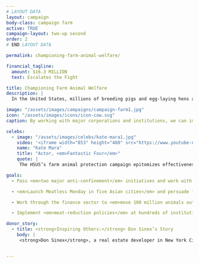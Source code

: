 ```yaml
---
# LAYOUT DATA
layout: campaign
body-class: campaign farm
active: TRUE
campaign-layout: two-up second
order: 2
# END LAYOUT DATA

permalink: championing-farm-animal-welfare/

financial_tagline:
  amount: $16.3 MILLION
  text: Escalates the Fight

title: Championing Farm Animal Welfare
description: |
  In the United States, millions of breeding pigs and egg-laying hens are kept in metal cages where they are virtually immobilized for their entire lives. Demand for meat is rising internationally, and factory-farming practices are spreading to the developing world. In the U.S., we’ve worked with more than 100 major retailers and the biggest names in the food industry to remove extreme confinement practices from their supply chains, and helped more than 100 school systems nationwide go meatless on Mondays. It’s time to expand our reach abroad.

image: "/assets/images/campaigns/campaign-farm1.jpg"
icon: "/assets/images/icons/icon-cow.svg"
caption: By working with major corporations and institutions, we can improve living conditions for billions of animals.

celebs:
  - image: "/assets/images/celebs/kate-mara1.jpg"
    video: '<iframe width="853" height="480" src="https://www.youtube-nocookie.com/embed/2oKFOIRRgPg?rel=0" frameborder="0" allowfullscreen></iframe>'
    name: "Kate Mara"
    title: "Actor, <em>Fantastic Four</em>"
    quote: |
     The HSUS’s farm animal protection campaign epitomizes effectiveness. They’re combating factory farming, slashing demand for meat, and are building a better world for all of us, animals and people alike.

goals:
  - Pass <em>two major anti-confinement</em> initiatives and work with U.S. farmers and retailers to move a billion animals to higher welfare standards.

  - <em>Launch Meatless Monday in five Asian cities</em> and persuade five multinational corporations  to make Asian operations crate-free.

  - Work through the finance sector to <em>move 100 million animals out of extreme confinement</em> in  Central Asia and stem the introduction of such systems in Sub-Saharan Africa.

  - Implement <em>meat-reduction policies</em> at hundreds of institutions across the U.S., such as school  districts, hospital chains, corporate cafeterias and more.

donor_story: 
  - title: <strong>Inspiring Others:</strong> Don Sinex’s Story
    body: |
     <strong>Don Sinex</strong>, a real estate developer in New York City and Vermont, inherited his compassion for all animals—and especially dogs—from his mother, and now he’s dedicated to eliminating animal cruelty. A longtime friend of The HSUS, Don has given generously to our programs to save animals from cruel situations such as puppy mills. In 2014, in partnership with Shoshi Fu and Devonwood Investors LLC, Don asked that his donation be used to customize a special vehicle for our Animal Rescue Team. In recognition of his gift, the customized truck and shelter trailer will be named Rescue Team Ranger and Rescue Team Chloe after his two beloved English springer spaniels. Don hopes that generous gifts like his will inspire others to support the lifesaving work of The HSUS.


---
```

